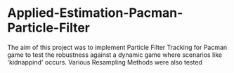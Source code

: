 # Applied-Estimation-Pacman-Particle-Filter
The aim of this project was to implement Particle Filter Tracking for Pacman game to test the robustness against a dynamic game where scenarios like 'kidnappind' occurs. 
Various Resampling Methods were also tested
